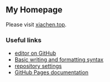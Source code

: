 ## My Homepage

Please visit [xiachen.top](https://xiachen.top).

### Useful links

- [editor on GitHub](https://github.com/physcxia/physcxia.github.io/edit/main/README.md)
- [Basic writing and formatting syntax](https://docs.github.com/en/github/writing-on-github/getting-started-with-writing-and-formatting-on-github/basic-writing-and-formatting-syntax)
- [repository settings](https://github.com/physcxia/physcxia.github.io/settings/pages)
- [GitHub Pages documentation](https://docs.github.com/categories/github-pages-basics/)
